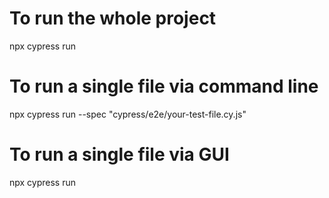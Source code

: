 # To run the whole project
npx cypress run


# To run a single file via command line
npx cypress run --spec "cypress/e2e/your-test-file.cy.js"

# To run a single file via GUI
npx cypress run
